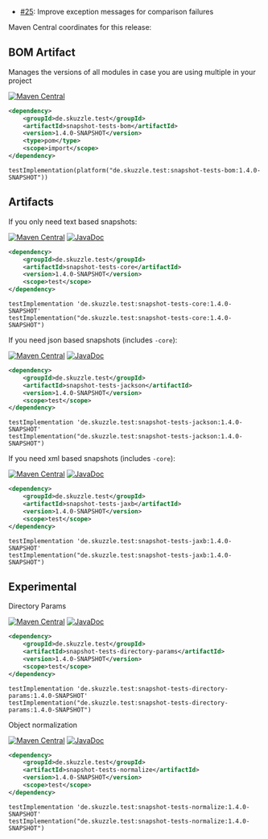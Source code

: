 * [#25](https://github.com/skuzzle/snapshot-tests/issues/25): Improve exception messages for comparison failures

Maven Central coordinates for this release:

## BOM Artifact
Manages the versions of all modules in case you are using multiple in your project

[![Maven Central](https://img.shields.io/static/v1?label=MavenCentral&message=1.4.0-SNAPSHOT&color=blue)](https://search.maven.org/artifact/de.skuzzle.test/snapshot-tests-bom/1.4.0-SNAPSHOT/jar)

```xml
<dependency>
    <groupId>de.skuzzle.test</groupId>
    <artifactId>snapshot-tests-bom</artifactId>
    <version>1.4.0-SNAPSHOT</version>
    <type>pom</type>
    <scope>import</scope>
</dependency>
```

```
testImplementation(platform("de.skuzzle.test:snapshot-tests-bom:1.4.0-SNAPSHOT"))
```

## Artifacts
If you only need text based snapshots:

[![Maven Central](https://img.shields.io/static/v1?label=MavenCentral&message=1.4.0-SNAPSHOT&color=blue)](https://search.maven.org/artifact/de.skuzzle.test/snapshot-tests-core/1.4.0-SNAPSHOT/jar) [![JavaDoc](https://img.shields.io/static/v1?label=JavaDoc&message=1.4.0-SNAPSHOT&color=orange)](http://www.javadoc.io/doc/de.skuzzle.test/snapshot-tests-core/1.4.0-SNAPSHOT)

```xml
<dependency>
    <groupId>de.skuzzle.test</groupId>
    <artifactId>snapshot-tests-core</artifactId>
    <version>1.4.0-SNAPSHOT</version>
    <scope>test</scope>
</dependency>
```

```
testImplementation 'de.skuzzle.test:snapshot-tests-core:1.4.0-SNAPSHOT'
testImplementation("de.skuzzle.test:snapshot-tests-core:1.4.0-SNAPSHOT")
```

If you need json based snapshots (includes `-core`):

[![Maven Central](https://img.shields.io/static/v1?label=MavenCentral&message=1.4.0-SNAPSHOT&color=blue)](https://search.maven.org/artifact/de.skuzzle.test/snapshot-tests-jackson/1.4.0-SNAPSHOT/jar) [![JavaDoc](https://img.shields.io/static/v1?label=JavaDoc&message=1.4.0-SNAPSHOT&color=orange)](http://www.javadoc.io/doc/de.skuzzle.test/snapshot-tests-jackson/1.4.0-SNAPSHOT)

```xml
<dependency>
    <groupId>de.skuzzle.test</groupId>
    <artifactId>snapshot-tests-jackson</artifactId>
    <version>1.4.0-SNAPSHOT</version>
    <scope>test</scope>
</dependency>
```

```
testImplementation 'de.skuzzle.test:snapshot-tests-jackson:1.4.0-SNAPSHOT'
testImplementation("de.skuzzle.test:snapshot-tests-jackson:1.4.0-SNAPSHOT")
```

If you need xml based snapshots (includes `-core`):

[![Maven Central](https://img.shields.io/static/v1?label=MavenCentral&message=1.4.0-SNAPSHOT&color=blue)](https://search.maven.org/artifact/de.skuzzle.test/snapshot-tests-jaxb/1.4.0-SNAPSHOT/jar) [![JavaDoc](https://img.shields.io/static/v1?label=JavaDoc&message=1.4.0-SNAPSHOT&color=orange)](http://www.javadoc.io/doc/de.skuzzle.test/snapshot-tests-jaxb/1.4.0-SNAPSHOT)

```xml
<dependency>
    <groupId>de.skuzzle.test</groupId>
    <artifactId>snapshot-tests-jaxb</artifactId>
    <version>1.4.0-SNAPSHOT</version>
    <scope>test</scope>
</dependency>
```

```
testImplementation 'de.skuzzle.test:snapshot-tests-jaxb:1.4.0-SNAPSHOT'
testImplementation("de.skuzzle.test:snapshot-tests-jaxb:1.4.0-SNAPSHOT")
```

## Experimental
Directory Params

[![Maven Central](https://img.shields.io/static/v1?label=MavenCentral&message=1.4.0-SNAPSHOT&color=blue)](https://search.maven.org/artifact/de.skuzzle.test/snapshot-tests-directory-params/1.4.0-SNAPSHOT/jar) [![JavaDoc](https://img.shields.io/static/v1?label=JavaDoc&message=1.4.0-SNAPSHOT&color=orange)](http://www.javadoc.io/doc/de.skuzzle.test/snapshot-tests-directory-params/1.4.0-SNAPSHOT)

```xml
<dependency>
    <groupId>de.skuzzle.test</groupId>
    <artifactId>snapshot-tests-directory-params</artifactId>
    <version>1.4.0-SNAPSHOT</version>
    <scope>test</scope>
</dependency>
```

```
testImplementation 'de.skuzzle.test:snapshot-tests-directory-params:1.4.0-SNAPSHOT'
testImplementation("de.skuzzle.test:snapshot-tests-directory-params:1.4.0-SNAPSHOT")
```

Object normalization

[![Maven Central](https://img.shields.io/static/v1?label=MavenCentral&message=1.4.0-SNAPSHOT&color=blue)](https://search.maven.org/artifact/de.skuzzle.test/snapshot-tests-normalize/1.4.0-SNAPSHOT/jar) [![JavaDoc](https://img.shields.io/static/v1?label=JavaDoc&message=1.4.0-SNAPSHOT&color=orange)](http://www.javadoc.io/doc/de.skuzzle.test/snapshot-tests-normalize/1.4.0-SNAPSHOT)

```xml
<dependency>
    <groupId>de.skuzzle.test</groupId>
    <artifactId>snapshot-tests-normalize</artifactId>
    <version>1.4.0-SNAPSHOT</version>
    <scope>test</scope>
</dependency>
```

```
testImplementation 'de.skuzzle.test:snapshot-tests-normalize:1.4.0-SNAPSHOT'
testImplementation("de.skuzzle.test:snapshot-tests-normalize:1.4.0-SNAPSHOT")
```